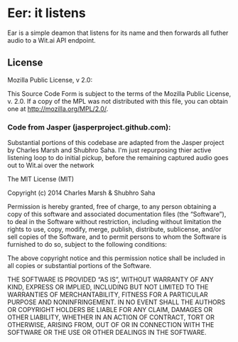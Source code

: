 # Eer: it listens

Ear is a simple deamon that listens for its name and then forwards all
futher audio to a Wit.ai API endpoint.

## License

Mozilla Public License, v 2.0:

This Source Code Form is subject to the terms of the Mozilla Public License, v. 2.0. If a copy of the MPL was not distributed with this file, you can obtain one at http://mozilla.org/MPL/2.0/.

### Code from Jasper (jasperproject.github.com):

Substantial portions of this codebase are adapted from the Jasper project by Charles Marsh and Shubhro Saha. I'm just repurposing thier active listening loop to do initial pickup, before the remaining captured audio goes out to Wit.ai over the network

The MIT License (MIT)

Copyright (c) 2014 Charles Marsh & Shubhro Saha

Permission is hereby granted, free of charge, to any person obtaining a copy of this software and associated documentation files (the “Software”), to deal in the Software without restriction, including without limitation the rights to use, copy, modify, merge, publish, distribute, sublicense, and/or sell copies of the Software, and to permit persons to whom the Software is furnished to do so, subject to the following conditions:

The above copyright notice and this permission notice shall be included in all copies or substantial portions of the Software.

THE SOFTWARE IS PROVIDED “AS IS”, WITHOUT WARRANTY OF ANY KIND, EXPRESS OR IMPLIED, INCLUDING BUT NOT LIMITED TO THE WARRANTIES OF MERCHANTABILITY, FITNESS FOR A PARTICULAR PURPOSE AND NONINFRINGEMENT. IN NO EVENT SHALL THE AUTHORS OR COPYRIGHT HOLDERS BE LIABLE FOR ANY CLAIM, DAMAGES OR OTHER LIABILITY, WHETHER IN AN ACTION OF CONTRACT, TORT OR OTHERWISE, ARISING FROM, OUT OF OR IN CONNECTION WITH THE SOFTWARE OR THE USE OR OTHER DEALINGS IN THE SOFTWARE.
